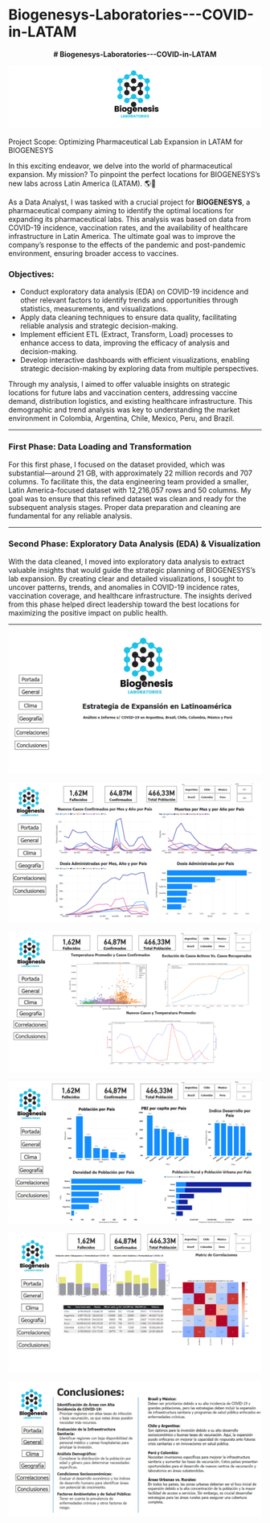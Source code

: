 # Biogenesys-Laboratories---COVID-in-LATAM

<p align="center">
  <strong># Biogenesys-Laboratories---COVID-in-LATAM</strong>
</p>

<p align="center">
  <img src="https://github.com/MLopezCastro/Biogenesys-Laboratories---COVID-in-LATAM/blob/main/logo.png" alt="Biogenesys Logo">
</p>

Project Scope: Optimizing Pharmaceutical Lab Expansion in LATAM for BIOGENESYS  

In this exciting endeavor, we delve into the world of pharmaceutical expansion. My mission? To pinpoint the perfect locations for BIOGENESYS’s new labs across Latin America (LATAM). 🌎💊

As a Data Analyst, I was tasked with a crucial project for **BIOGENESYS**, a pharmaceutical company aiming to identify the optimal locations for expanding its pharmaceutical labs. This analysis was based on data from COVID-19 incidence, vaccination rates, and the availability of healthcare infrastructure in Latin America. The ultimate goal was to improve the company’s response to the effects of the pandemic and post-pandemic environment, ensuring broader access to vaccines.

### Objectives:
- Conduct exploratory data analysis (EDA) on COVID-19 incidence and other relevant factors to identify trends and opportunities through statistics, measurements, and visualizations.
- Apply data cleaning techniques to ensure data quality, facilitating reliable analysis and strategic decision-making.
- Implement efficient ETL (Extract, Transform, Load) processes to enhance access to data, improving the efficacy of analysis and decision-making.
- Develop interactive dashboards with efficient visualizations, enabling strategic decision-making by exploring data from multiple perspectives.

Through my analysis, I aimed to offer valuable insights on strategic locations for future labs and vaccination centers, addressing vaccine demand, distribution logistics, and existing healthcare infrastructure. This demographic and trend analysis was key to understanding the market environment in Colombia, Argentina, Chile, Mexico, Peru, and Brazil.

---

### **First Phase: Data Loading and Transformation**

For this first phase, I focused on the dataset provided, which was substantial—around 21 GB, with approximately 22 million records and 707 columns. To facilitate this, the data engineering team provided a smaller, Latin America-focused dataset with 12,216,057 rows and 50 columns. My goal was to ensure that this refined dataset was clean and ready for the subsequent analysis stages. Proper data preparation and cleaning are fundamental for any reliable analysis.

---

### **Second Phase: Exploratory Data Analysis (EDA) & Visualization**

With the data cleaned, I moved into exploratory data analysis to extract valuable insights that would guide the strategic planning of BIOGENESYS’s lab expansion. By creating clear and detailed visualizations, I sought to uncover patterns, trends, and anomalies in COVID-19 incidence rates, vaccination coverage, and healthcare infrastructure. The insights derived from this phase helped direct leadership toward the best locations for maximizing the positive impact on public health.

---

<p align="center">
  <img src="https://github.com/MLopezCastro/Biogenesys-Laboratories---COVID-in-LATAM/blob/main/1%20Portada.png" alt="Portada">
</p>
<p align="center">
  <img src="https://github.com/MLopezCastro/Biogenesys-Laboratories---COVID-in-LATAM/blob/main/2%20General.png" alt="General">
</p>
<p align="center">
  <img src="https://github.com/MLopezCastro/Biogenesys-Laboratories---COVID-in-LATAM/blob/main/3%20Clima.png" alt="Clima">
</p>
<p align="center">
  <img src="https://github.com/MLopezCastro/Biogenesys-Laboratories---COVID-in-LATAM/blob/main/4%20Geograf%C3%ADa.png" alt="Geografía">
</p>
<p align="center">
  <img src="https://github.com/MLopezCastro/Biogenesys-Laboratories---COVID-in-LATAM/blob/main/5%20Correlaciones.png" alt="Correlaciones">
</p>
<p align="center">
  <img src="https://github.com/MLopezCastro/Biogenesys-Laboratories---COVID-in-LATAM/blob/main/6%20Conclusiones.png" alt="Conclusiones">
</p>


